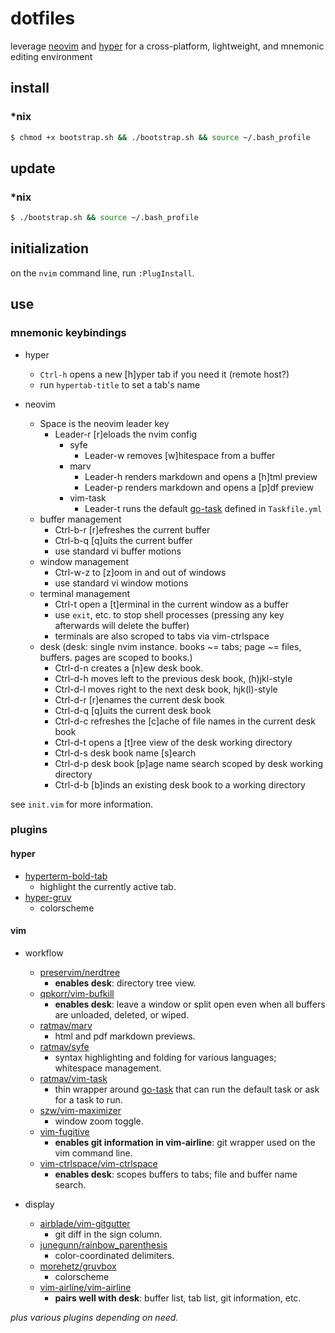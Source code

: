 dotfiles
========

leverage [neovim](https://github.com/neovim/neovim) and [hyper](https://github.com/vercel/hyper) for a cross-platform, lightweight, and mnemonic editing environment

## install

### *nix

```bash
$ chmod +x bootstrap.sh && ./bootstrap.sh && source ~/.bash_profile
```

## update

### *nix

```bash
$ ./bootstrap.sh && source ~/.bash_profile
```

## initialization

on the `nvim` command line, run `:PlugInstall`.

## use

### mnemonic keybindings

* hyper
    * `Ctrl-h` opens a new [h]yper tab if you need it (remote host?)
    * run `hypertab-title` to set a tab's name

* neovim
    * Space is the neovim leader key
      * Leader-r [r]eloads the nvim config
        * syfe
            * Leader-w removes [w]hitespace from a buffer
        * marv
            * Leader-h renders markdown and opens a [h]tml preview
            * Leader-p renders markdown and opens a [p]df preview
        * vim-task
            * Leader-t runs the default [go-task](https://taskfile.dev/#/) defined in `Taskfile.yml`
    * buffer management
        * Ctrl-b-r [r]efreshes the current buffer
        * Ctrl-b-q [q]uits the current buffer
        * use standard vi buffer motions
    * window management
        * Ctrl-w-z to [z]oom in and out of windows
        * use standard vi window motions
    * terminal management
        * Ctrl-t open a [t]erminal in the current window as a buffer
        * use `exit`, etc. to stop shell processes (pressing any key afterwards will delete the buffer)
        * terminals are also scroped to tabs via vim-ctrlspace
    * desk (desk: single nvim instance. books ~= tabs; page ~= files, buffers. pages are scoped to books.)
        * Ctrl-d-n creates a [n]ew desk book.
        * Ctrl-d-h moves left to the previous desk book, (h)jkl-style
        * Ctrl-d-l moves right to the next desk book, hjk(l)-style
        * Ctrl-d-r [r]enames the current desk book
        * Ctrl-d-q [q]uits the current desk book
        * Ctrl-d-c refreshes the [c]ache of file names in the current desk book
        * Ctrl-d-t opens a [t]ree view of the desk working directory
        * Ctrl-d-s desk book name [s]earch
        * Ctrl-d-p desk book [p]age name search scoped by desk working directory
        * Ctrl-d-b [b]inds an existing desk book to a working directory

see `init.vim` for more information.

### plugins

#### hyper

* [hyperterm-bold-tab](https://github.com/dawsbot/hyperterm-bold-tab)
    * highlight the currently active tab.
* [hyper-gruv](https://github.com/Tallestthomas/hyper-gruv)
    * colorscheme

#### vim

* workflow
  * [preservim/nerdtree](https://github.com/preservim/nerdtree)
      * **enables desk**: directory tree view.
  * [qpkorr/vim-bufkill](https://github.com/qpkorr/vim-bufkill)
      * **enables desk**: leave a window or split open even when all buffers are unloaded, deleted, or wiped.
  * [ratmav/marv](https://github.com/ratmav/marv)
      * html and pdf markdown previews.
  * [ratmav/syfe](https://github.com/ratmav/syfe)
      * syntax highlighting and folding for various languages; whitespace management.
  * [ratmav/vim-task](https://github.com/ratmav/vim-task)
      * thin wrapper around [go-task](https://taskfile.dev/#/) that can run the default task or ask for a task to run.
  * [szw/vim-maximizer](https://github.com/szw/vim-maximizer)
      * window zoom toggle.
  * [vim-fugitive](https://github.com/tpope/vim-fugitive/blob/master/doc/fugitive.txt)
      * **enables git information in vim-airline**: git wrapper used on the vim command line.
  * [vim-ctrlspace/vim-ctrlspace](https://github.com/vim-ctrlspace/vim-ctrlspace)
      * **enables desk**: scopes buffers to tabs; file and buffer name search.

* display
  * [airblade/vim-gitgutter](https://github.com/airblade/vim-gitgutter)
      * git diff in the sign column.
  * [junegunn/rainbow_parenthesis](https://github.com/junegunn/rainbow_parentheses.vim)
      * color-coordinated delimiters.
  * [morehetz/gruvbox](https://github.com/morhetz/gruvbox)
      * colorscheme
  * [vim-airline/vim-airline](https://github.com/vim-airline/vim-airline)
      * **pairs well with desk**: buffer list, tab list, git information, etc.

_plus various plugins depending on need._
